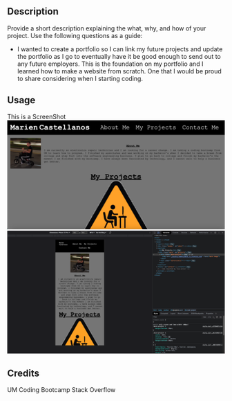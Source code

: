 # <challenge2-portfolio>

## Description

Provide a short description explaining the what, why, and how of your project. Use the following questions as a guide:

- I wanted to create a portfolio so I can link my future projects and update the portfolio as I go to eventually have it be good enough to send out to any future employers. This is the foundation on my portfolio and I learned how to make a website from scratch. One that I would be proud to share considering when I starting coding. 


## Usage

This is a ScreenShot
![ScreenShot](assets/images/screenshot.png)
![ScreenShot](assets/images/screenshot2.png)


## Credits

UM Coding Bootcamp
Stack Overflow
